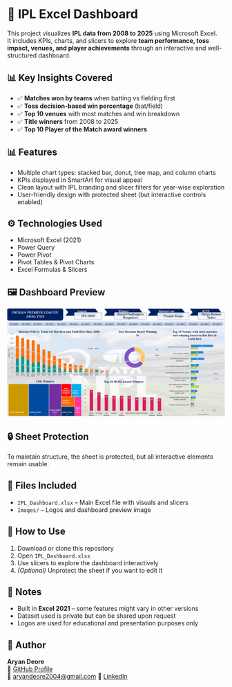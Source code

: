 # 🏏 IPL Excel Dashboard

This project visualizes **IPL data from 2008 to 2025** using Microsoft Excel.  
It includes KPIs, charts, and slicers to explore **team performance, toss impact, venues, and player achievements** through an interactive and well-structured dashboard.

## 📊 Key Insights Covered

- ✅ **Matches won by teams** when batting vs fielding first
- ✅ **Toss decision-based win percentage** (bat/field)
- ✅ **Top 10 venues** with most matches and win breakdown
- ✅ **Title winners** from 2008 to 2025
- ✅ **Top 10 Player of the Match award winners**

## 📊 Features

- Multiple chart types: stacked bar, donut, tree map, and column charts
- KPIs displayed in SmartArt for visual appeal
- Clean layout with IPL branding and slicer filters for year-wise exploration
- User-friendly design with protected sheet (but interactive controls enabled)

## ⚙️ Technologies Used

- Microsoft Excel (2021)
- Power Query
- Power Pivot
- Pivot Tables & Pivot Charts
- Excel Formulas & Slicers

## 🖼️ Dashboard Preview

![Dashboard Image](https://github.com/ASHARANI-MG/IPL-DASHBOARD-USING-EXCEL/blob/main/DASHBOARD.png?raw=true)

## 🔒 Sheet Protection

To maintain structure, the sheet is protected, but all interactive elements remain usable.

## 📁 Files Included

- `IPL_Dashboard.xlsx` – Main Excel file with visuals and slicers
- `Images/` – Logos and dashboard preview image

## 🚀 How to Use

1. Download or clone this repository
2. Open `IPL_Dashboard.xlsx`
3. Use slicers to explore the dashboard interactively
4. _(Optional)_ Unprotect the sheet if you want to edit it

## 📌 Notes

- Built in **Excel 2021** – some features might vary in other versions
- Dataset used is private but can be shared upon request
- Logos are used for educational and presentation purposes only

## 👤 Author

**Aryan Deore**  
🔗 [GitHub Profile](https://github.com/aryandeore2004)  
📧 aryandeore2004@gmail.com
💼 [LinkedIn](https://www.linkedin.com/in/asharani-m-g-a64569229/)
